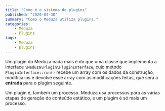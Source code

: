 ```yaml
---
title: "Como é o sistema de plugins"
published: "2020-04-30"
summary: "Como o Meduza utiliza plugins."
categories:
    - Meduza
    - Plugins
tags:
    - Meduza
    - plugins
---
```


Um plugin do Meduza nada mais é do que uma classe que implementa a interface 
```\Meduza\Plugin\PluginInterface```, cujo método ```PluginInterface::run()```
recebe um array com os dados da construção, modifica-os e devolve esse array com
as modificações feitas, que será a **entrada** para o plugim seguinte.

Um plugin é, também um processo. Meduza usa processos para as várias etapas de 
geração do conteúdo estático, e um plugim é só mais um processo.